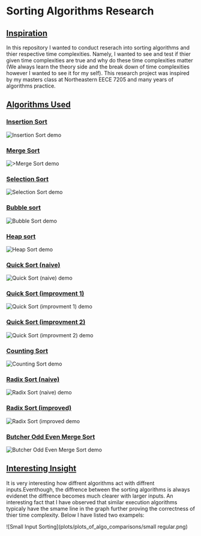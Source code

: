 ﻿# Sorting Algorithms Research

## <ins>Inspiration<ins>
In this repository I wanted to conduct reserach into sorting algorithms and thier respective time complexities. Namely, I wanted to see and test if thier given time complexities are true and why do these time complexities matter (We always learn the theory side and the break down of time complexities however I wanted to see it for my self). This research project was inspired by my masters class at Northeastern EECE 7205 and many years of algorithms practice.

## <ins>Algorithms Used<ins>

### <ins>Insertion Sort<ins>

![Insertion Sort demo](gifs/insertion_sort_animation.gif)

### <ins>Merge Sort<ins>

![>Merge Sort demo](gifs/merge_sort_animation.gif)

### <ins>Selection Sort<ins>

![Selection Sort demo](gifs/selection_sort_animation.gif)

### <ins>Bubble sort<ins>

![Bubble Sort demo](gifs/bubble_sort_animation.gif)

### <ins>Heap sort<ins>

![Heap Sort demo]()

### <ins>Quick Sort (naive)<ins>

![Quick Sort (naive) demo]()

### <ins>Quick Sort (improvment 1)<ins>

![Quick Sort (improvment 1) demo]()

### <ins>Quick Sort (improvment 2)<ins>

![Quick Sort (improvment 2) demo]()

### <ins>Counting Sort<ins>

![Counting Sort demo](gifs/counting_sort_animation.gif)

### <ins>Radix Sort (naive)<ins>

![Radix Sort (naive) demo](gifs/radix_sort_improved_animation.gif)

### <ins>Radix Sort (improved)<ins>

![Radix Sort (improved demo](gifs/radix_sort_improved_animation.gif)

### <ins>Butcher Odd Even Merge Sort<ins>

![Butcher Odd Even Merge Sort demo](gifs/butcher_odd_even_merge_sort_animation.gif)

## <ins>Interesting Insight<ins>

It is very interesting how diffrent algorithms act with diffrent inputs.Eventhough, the diffrence between the sorting algorithms is always evidenet the diffrence becomes much clearer with larger inputs. An interesting fact that I have observed that similar execution algorithms typicaly have the smame line in the graph further proving the correctness of thier time complexity. Below I have listed two exampels:

![Small Input Sorting](plots/plots_of_algo_comparisons/small regular.png)



